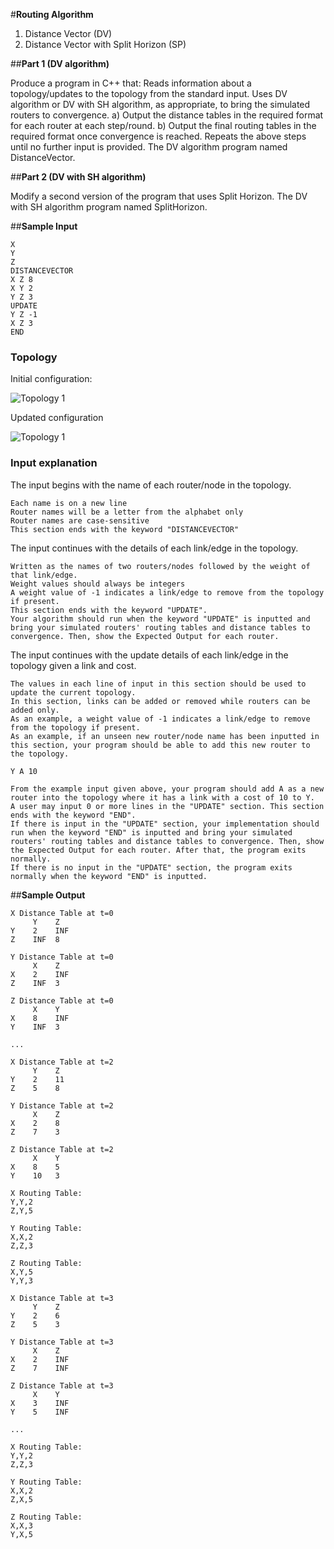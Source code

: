 #**Routing Algorithm**
1. Distance Vector (DV)
2. Distance Vector with Split Horizon (SP) 

##**Part 1 (DV algorithm)**

Produce a program in C++ that:
Reads information about a topology/updates to the topology from the standard input.
Uses DV algorithm or DV with SH algorithm, as appropriate, to bring the simulated routers to convergence.
    a) Output the distance tables in the required format for each router at each step/round.
    b) Output the final routing tables in the required format once convergence is reached.
Repeats the above steps until no further input is provided.
The DV algorithm program named DistanceVector.

##**Part 2 (DV with SH algorithm)**

Modify a second version of the program that uses Split Horizon.
The DV with SH algorithm program named SplitHorizon.

##**Sample Input**
```
X
Y
Z
DISTANCEVECTOR
X Z 8
X Y 2
Y Z 3
UPDATE
Y Z -1
X Z 3
END 
```

### Topology
Initial configuration:

![Topology 1](https://github.com/andy30sh/DistanceVectorRouting/Topology1.png)

Updated configuration

![Topology 1](https://github.com/andy30sh/DistanceVectorRouting/Topology2.png)

### Input explanation
The input begins with the name of each router/node in the topology.

    Each name is on a new line
    Router names will be a letter from the alphabet only
    Router names are case-sensitive
    This section ends with the keyword "DISTANCEVECTOR"

The input continues with the details of each link/edge in the topology.

    Written as the names of two routers/nodes followed by the weight of that link/edge.
    Weight values should always be integers
    A weight value of -1 indicates a link/edge to remove from the topology if present.
    This section ends with the keyword "UPDATE".
    Your algorithm should run when the keyword "UPDATE" is inputted and bring your simulated routers' routing tables and distance tables to convergence. Then, show the Expected Output for each router.

The input continues with the update details of each link/edge in the topology given a link and cost. 

    The values in each line of input in this section should be used to update the current topology.
    In this section, links can be added or removed while routers can be added only.
    As an example, a weight value of -1 indicates a link/edge to remove from the topology if present.
    As an example, if an unseen new router/node name has been inputted in this section, your program should be able to add this new router to the topology.

    Y A 10

    From the example input given above, your program should add A as a new router into the topology where it has a link with a cost of 10 to Y. 
    A user may input 0 or more lines in the "UPDATE" section. This section ends with the keyword "END".
    If there is input in the "UPDATE" section, your implementation should run when the keyword "END" is inputted and bring your simulated routers' routing tables and distance tables to convergence. Then, show the Expected Output for each router. After that, the program exits normally.
    If there is no input in the "UPDATE" section, the program exits normally when the keyword "END" is inputted.

##**Sample Output**
```
X Distance Table at t=0
     Y    Z    
Y    2    INF  
Z    INF  8  

Y Distance Table at t=0
     X    Z    
X    2    INF  
Z    INF  3  
 
Z Distance Table at t=0
     X    Y    
X    8    INF  
Y    INF  3

...

X Distance Table at t=2
     Y    Z    
Y    2    11   
Z    5    8

Y Distance Table at t=2
     X    Z    
X    2    8    
Z    7    3 
 
Z Distance Table at t=2
     X    Y    
X    8    5    
Y    10   3
 
X Routing Table:
Y,Y,2
Z,Y,5

Y Routing Table:
X,X,2
Z,Z,3

Z Routing Table:
X,Y,5
Y,Y,3

X Distance Table at t=3
     Y    Z    
Y    2    6    
Z    5    3
 
Y Distance Table at t=3
     X    Z    
X    2    INF  
Z    7    INF
 
Z Distance Table at t=3
     X    Y    
X    3    INF  
Y    5    INF  

...

X Routing Table:
Y,Y,2
Z,Z,3

Y Routing Table:
X,X,2
Z,X,5

Z Routing Table:
X,X,3
Y,X,5
```